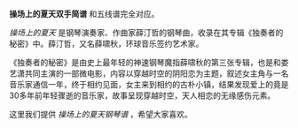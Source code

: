 

**操场上的夏天双手简谱** 和五线谱完全对应。

_操场上的夏天_ 是钢琴演奏家、作曲家薛汀哲的钢琴曲，收录在其专辑《独奏者的秘密》中。薛汀哲，又名薛啸秋，环球音乐签约艺术家。

《独奏者的秘密》是由史上最年轻的神速钢琴魔指薛啸秋的第三张专辑，也是和娄艺潇共同主演的一部微电影，内容以穿越时空的阴阳恋为主题，叙述女主角与一名音乐家通信一年，终于相约见面，女主来到相约的古朴小镇，结果发现爱上的竟是30多年前年轻骤逝的音乐家，故事呈现穿越时空，天人相恋的无缘感伤元素。

这里我们提供 _操场上的夏天钢琴谱_ ，希望大家喜欢。


